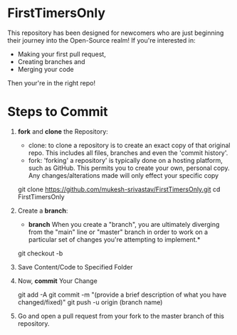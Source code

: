 # FirstTimersOnly

This repository has been designed for newcomers who are just beginning their journey into the Open-Source realm! If you're interested in: 

- Making your first pull request,
- Creating branches and
- Merging your code

Then your're in the right repo!

  
# Steps to Commit

1) **fork** and **clone** the Repository:
   - clone: to clone a repository is to create an exact copy of that original repo. This includes all files, branches and even the 'commit history'.
   - fork: 'forking' a repository' is typically done on a hosting platform, such as GitHub. This permits you to create your own, personal copy. Any changes/alterations made         will only effect your specific copy
   
    git clone https://github.com/mukesh-srivastav/FirstTimersOnly.git
    cd FirstTimersOnly



3) Create a **branch**:
   - **branch** When you create a "branch", you are ultimately diverging from the "main" line or "master" branch in order to work on a particular set of changes you're     attempting to implement.*
   
   git checkout -b <branch-name>


4) Save Content/Code to Specified Folder


5) Now, **commit** Your Change

    git add -A
    git commit -m "(provide a brief description of what you have changed/fixed)"
    git push -u origin (branch name)


6) Go and open a pull request from your fork to the master branch of this repository.
